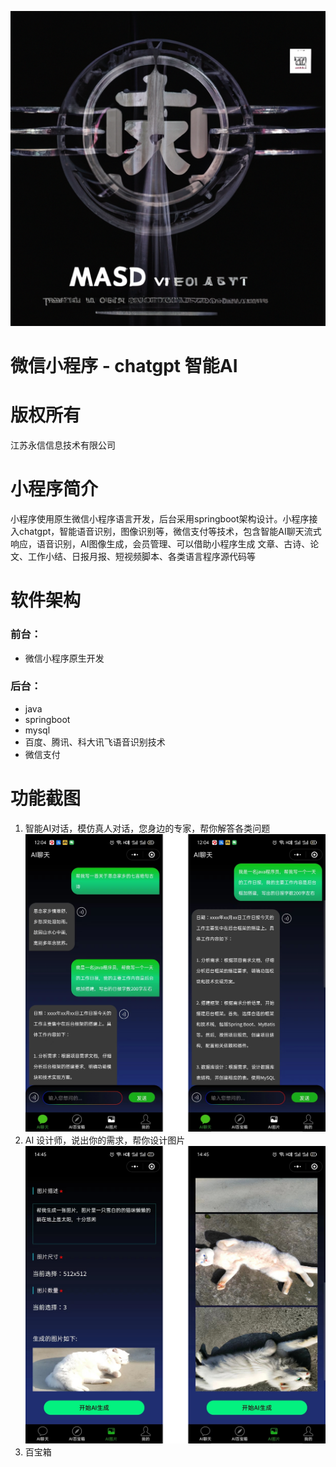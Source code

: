 ![输入图片说明](readMeImage/img-JhElcwg4AGUfgrnMAQEffx0C.png)
# 微信小程序 - chatgpt 智能AI
# 版权所有
江苏永信信息技术有限公司 
# 小程序简介
小程序使用原生微信小程序语言开发，后台采用springboot架构设计。小程序接入chatgpt，智能语音识别，图像识别等，微信支付等技术，包含智能AI聊天流式响应，语音识别，AI图像生成，会员管理、可以借助小程序生成 文章、古诗、论文、工作小结、日报月报、短视频脚本、各类语言程序源代码等
# 软件架构
###   前台：
- 微信小程序原生开发 
###   后台：
- java
- springboot
- mysql
- 百度、腾讯、科大讯飞语音识别技术
- 微信支付
# 功能截图
1. 智能AI对话，模仿真人对话，您身边的专家，帮你解答各类问题
![输入图片说明](readMeImage/userlmn_65de7a94b80853a692008c105f0013f5.png)
2. AI 设计师，说出你的需求，帮你设计图片
![输入图片说明](readMeImage/userlmn_6df5320a9d9687bc25223e8d368fa576.png)
1. 百宝箱

